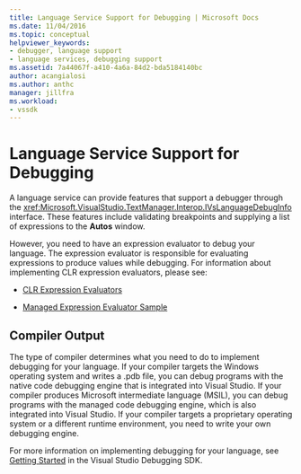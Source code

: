 ```yaml
---
title: Language Service Support for Debugging | Microsoft Docs
ms.date: 11/04/2016
ms.topic: conceptual
helpviewer_keywords:
- debugger, language support
- language services, debugging support
ms.assetid: 7a44067f-a410-4a6a-84d2-bda5184140bc
author: acangialosi
ms.author: anthc
manager: jillfra
ms.workload:
- vssdk
---
```

# Language Service Support for Debugging
A language service can provide features that support a debugger through the <xref:Microsoft.VisualStudio.TextManager.Interop.IVsLanguageDebugInfo> interface. These features include validating breakpoints and supplying a list of expressions to the **Autos** window.

 However, you need to have an expression evaluator to debug your language. The expression evaluator is responsible for evaluating expressions to produce values while debugging. For information about implementing CLR expression evaluators, please see:

- [CLR Expression Evaluators](https://github.com/Microsoft/ConcordExtensibilitySamples/wiki/CLR-Expression-Evaluators)

- [Managed Expression Evaluator Sample](https://github.com/Microsoft/ConcordExtensibilitySamples/wiki/Managed-Expression-Evaluator-Sample)

## Compiler Output
 The type of compiler determines what you need to do to implement debugging for your language. If your compiler targets the Windows operating system and writes a .pdb file, you can debug programs with the native code debugging engine that is integrated into Visual Studio. If your compiler produces Microsoft intermediate language (MSIL), you can debug programs with the managed code debugging engine, which is also integrated into Visual Studio. If your compiler targets a proprietary operating system or a different runtime environment, you need to write your own debugging engine.

 For more information on implementing debugging for your language, see [Getting Started](../../extensibility/debugger/getting-started-with-debugger-extensibility.md) in the Visual Studio Debugging SDK.
